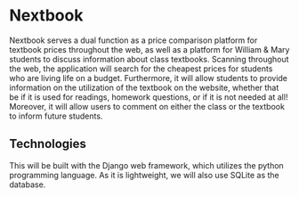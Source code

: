 # Nextbook
Nextbook serves a dual function as a price comparison platform for textbook prices throughout the web, as well as a platform for William & Mary students to discuss information about class textbooks. 
Scanning throughout the web, the application will search for the cheapest prices for students who are living life on a budget.
Furthermore, it will allow students to provide information on the utilization of the textbook on the website, whether that be if it is used for readings, homework questions, or if it is not needed at all! Moreover, it will allow users to comment on either the class or the textbook to inform future students.

## Technologies
This will be built with the Django web framework, which utilizes the python programming language. As it is lightweight, we will also use SQLite as the database.

